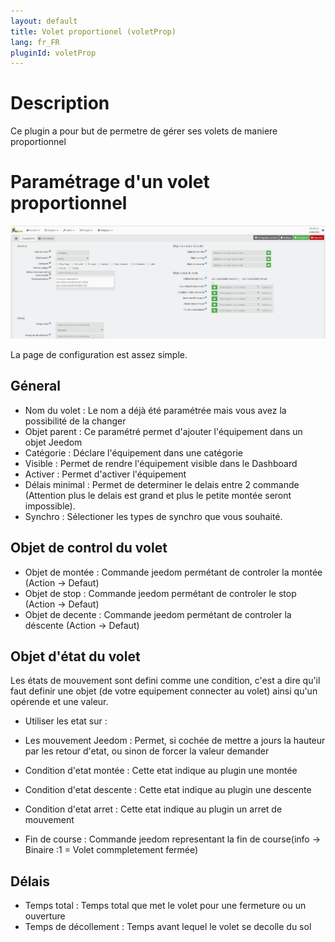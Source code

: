 ```yaml
---
layout: default
title: Volet proportionel (voletProp)
lang: fr_FR
pluginId: voletProp
---
```


Description
===
Ce plugin a pour but de permetre de gérer ses volets de maniere proportionnel

Paramétrage d'un volet proportionnel
===

![introduction01](../images/Configuration.jpg)

La page de configuration est assez simple.

Géneral
---

* Nom du volet : Le nom a déjà été paramétrée mais vous avez la possibilité de la changer
* Objet parent : Ce paramétré permet d'ajouter l'équipement dans un objet Jeedom
* Catégorie : Déclare l'équipement dans une catégorie
* Visible : Permet de rendre l'équipement visible dans le Dashboard
* Activer : Permet d'activer l'équipement
* Délais minimal : Permet de determiner le delais entre 2 commande (Attention plus le delais est grand et plus le petite montée seront impossible).
* Synchro : Sélectioner les types de synchro que vous souhaité.

Objet de control du volet
---

* Objet de montée : Commande jeedom permétant de controler la montée (Action -> Defaut)
* Objet de stop  : Commande jeedom permétant de controler le stop (Action -> Defaut)
* Objet de decente : Commande jeedom permétant de controler la déscente (Action -> Defaut)

Objet d'état du volet
---

Les états de mouvement sont defini comme une condition, c'est a dire qu'il faut definir une objet (de votre equipement connecter au volet) ainsi qu'un opérende et une valeur.
* Utiliser les etat sur : 
 * Les mouvement Jeedom : Permet, si cochée de mettre a jours la hauteur par les retour d'etat, ou sinon de forcer la valeur demander

* Condition d'etat montée : Cette etat indique au plugin une montée
* Condition d'etat descente  : Cette etat indique au plugin une descente
* Condition d'etat arret  : Cette etat indique au plugin un arret de mouvement

* Fin de course  :  Commande jeedom representant la fin de course(info -> Binaire :1 = Volet commpletement fermée)

Délais
---

* Temps total : Temps total que met le volet pour une fermeture ou un ouverture
* Temps de décollement : Temps avant lequel le volet se decolle du sol
